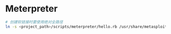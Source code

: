 # Meterpreter

```bash
# 创建软链接时要使用绝对全路径
ln -s <project_path>/scripts/meterpreter/hello.rb /usr/share/metasploit-framework/scripts/meterpreter/hello.rb
```

